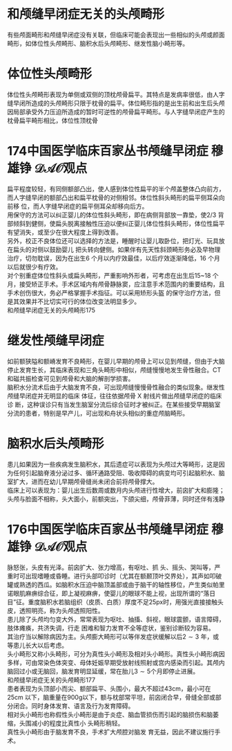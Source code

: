 # 和颅缝早闭症无关的头颅畸形  
有些颅面畸形和颅缝早闭症没有关联，但临床可能会表现出一些相似的头颅或颜面畸形，如体位性头颅畸形、脑积水后头颅畸形、继发性脑小畸形等。  
#  体位性头颅畸形  
体位性头颅畸形表现为单侧或双侧的顶枕颅骨扁平。其特点是发病率很低，由人字缝早闭所造成的头颅畸形只限于枕骨的扁平。体位畸形指的是出生前和出生后头颅因局部承受外力压迫所造成的暂时可逆性的颅骨扁平畸形。与人字缝早闭症产生的枕骨扁平畸形相比，体位性顶枕骨  
# 174中国医学临床百家丛书颅缝早闭症 穆雄铮 $\mathcal{D A O}$观点  
扁平程度较轻，有同侧额部凸出，使人感到体位性扁平的半个颅盖整体凸向前方，而人字缝早闭的额部凸出和扁平枕骨的对侧相邻。体位性斜头畸形的扁平侧耳朵向前移 位，而人字缝早闭症的扁平侧耳朵却移向后方。  
用保守的方法可以纠正婴儿的体位性斜头畸形，即在病侧背部放一靠垫，使2/3 背部倾斜到健侧，使扁头脱离接触性压迫以便纠正婴儿体位性斜头畸形，体位性扁平有望消失，或至少在很大程度上得到改善。  
另外，校正不良体位还可以选择的方法是，睡醒时让婴儿取卧位，把灯光、玩具放在扁头的对侧以鼓励婴儿 把头转向健侧。如果伴有先天性斜颈畸形务必及早物理治疗，切勿耽误，因为在出生6 个月以内疗效最佳，以后疗效逐渐降低，16 个月以后就很少有疗效。  
对个别重症体位性斜头或扁头畸形，严重影响外形者，可考虑在出生后15\~18 个月，接受矫正手术。手术区域内有颅骨静脉窦，应注意手术范围内的重要结构，且手术创伤很大，务必严格掌握手术指征。可以采用矫形头盔 的保守治疗方法，但是其效果并不比切实可行的体位改变法明显多少。  
和颅缝早闭症无关的头颅畸形175  
#  继发性颅缝早闭症  
如前额狭隘和额嵴发育不良畸形，在婴儿早期的颅骨上可以见到颅缝，但由于大脑停止发育生长，其临床表现和三角头畸形中相似，颅缝慢慢地发生骨性融合。CT 和磁共振检查可见到颅骨和大脑的解剖学损害。  
脑积水分流术后由于大脑发育不良，可出现颅缝慢慢骨性融合的类似现象。继发性颅缝早闭症并无明显的临床 体征，往往依据颅骨 X  射线片做出颅缝早闭症的临床诊 断，这种误诊只有当发生脑室分流后综合征时才被纠正。在某些接受早期脑室分流的患者，特别是早产儿，可出现和舟状头相似的重症颅脑畸形。  
#  脑积水后头颅畸形  
患儿如果因为一些疾病发生脑积水，其后遗症可以表现为头颅过大等畸形，这是因为任何引起脑脊液分泌过多、循环通路受阻、吸收障碍的病变均可引起脑积水、脑室扩大，进而在幼儿早期颅骨缝尚未闭合前将颅骨撑大。  
临床上可以表现为：婴儿出生后数周或数月内头颅进行性增大，前囟扩大和膨隆；头颅与脸面不相称，头大面小，前额突出，下颌尖细，颅骨菲薄，同时还伴有浅静  
# 176中国医学临床百家丛书颅缝早闭症 穆雄铮 $\mathcal{D A O}$观点  
脉怒张，头皮有光泽。前囟扩大、张力增高，有呕吐、抓 头、摇头、哭叫等，严重时可出现嗜睡或昏睡。进行头部叩诊时（尤其在额颞顶叶交界处），其声如叩破罐或熟透的西瓜。如脑积水压迫中脑顶盖部或由于脑干的轴性移位，产生类似帕里诺眼肌麻痹综合征，即上凝视麻痹，使婴儿的眼球不能上视，出现所谓的“落日目”征。重度脑积水若脑组织（皮质、白质）厚度不足$25\mathrm{px}$时，用强光直接接触头皮，透照明亮，称为头颅透照阳性。  
患儿除了头颅均匀变大外，常常表现为呕吐、抽搐、斜视，眼球震颤，语言障碍，肢体瘫痪，共济失调，行走 困难和智力发育不全等症状，鉴别诊断较为容易。  
其治疗当以解除病因为主。头颅膨大畸形可以等伴发症状缓解以后$2\sim3$ 年，或等患儿长大以后考虑。  
头小畸形又称小头畸形，可分为真性头小畸形及相对头小畸形。真性头小畸形病因多样，可由常染色体突变、母体妊娠早期受放射线照射或宫内感染而引起。其颅内脑回过小或无脑回，脑发育明显延缓，常在胎儿$3\sim5$个月即停止进展。  
和颅缝早闭症无关的头颅畸形177  
患者表现为头顶部小而尖、额部扁平、头围小，最大不超过$43\mathrm{cm}$，最小可在25cm 以下，脑重量在$900\mathrm{g}$以下，额与枕部常平坦，前囟闭合早，骨缝全部或部分闭合。同时身体发育、语言及行为发育障碍。  
相对头小畸形也称假性头小畸形是由于炎症、脑血管损伤而引起的脑损伤和脑萎缩，头围减小的程度比真性小 头畸形稍轻。  
真性头小畸形由于脑发育不良，手术扩大颅腔对脑发 育无益，因此不建议施行手术。  
